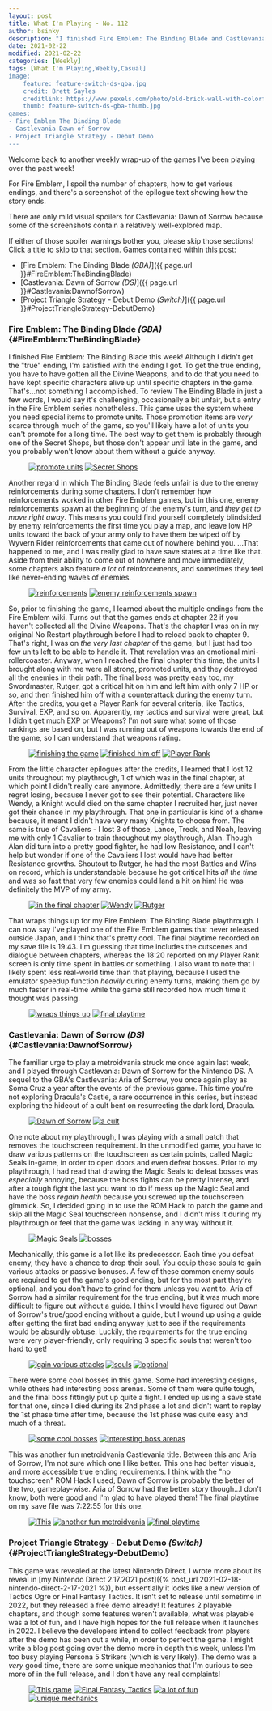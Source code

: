 ```yaml
---
layout: post
title: What I'm Playing - No. 112
author: bsinky
description: "I finished Fire Emblem: The Binding Blade and Castlevania: Dawn of Sorrow this week."
date: 2021-02-22
modified: 2021-02-22
categories: [Weekly]
tags: [What I'm Playing,Weekly,Casual]
image:
    feature: feature-switch-ds-gba.jpg
    credit: Brett Sayles
    creditlink: https://www.pexels.com/photo/old-brick-wall-with-colorful-paints-in-form-of-rainbow-4857499/
    thumb: feature-switch-ds-gba-thumb.jpg
games:
- Fire Emblem The Binding Blade
- Castlevania Dawn of Sorrow
- Project Triangle Strategy - Debut Demo
---
```


Welcome back to another weekly wrap-up of the games I've been playing over the
past week!

For Fire Emblem, I spoil the number of chapters, how to get various endings, and
there's a screenshot of the epilogue text showing how the story ends.

There are only mild visual spoilers for Castlevania: Dawn of Sorrow because some
of the screenshots contain a relatively well-explored map.

If either of those spoiler warnings bother you, please skip those sections!
Click a title to skip to that section. Games contained within this post:

 - [Fire Emblem: The Binding Blade *(GBA)*]({{ page.url }}#FireEmblem:TheBindingBlade)
 - [Castlevania: Dawn of Sorrow *(DS)*]({{ page.url }}#Castlevania:DawnofSorrow)
 - [Project Triangle Strategy - Debut Demo *(Switch)*]({{ page.url }}#ProjectTriangleStrategy-DebutDemo)

<!--more-->

### Fire Emblem: The Binding Blade *(GBA)*    {#FireEmblem:TheBindingBlade}

I finished Fire Emblem: The Binding Blade this week! Although I didn't get the
"true" ending, I'm satisfied with the ending I got. To get the true ending, you
have to have gotten all the Divine Weapons, and to do that you need to have kept
specific characters alive up until specific chapters in the game. That's...not
something I accomplished. To review The Binding Blade in just a few words, I
would say it's challenging, occasionally a bit unfair, but a entry in the Fire
Emblem series nonetheless. This game uses the system where you need special
items to promote units. Those promotion items are *very* scarce through much of
the game, so you'll likely have a lot of units you can't promote for a long
time. The best way to get them is probably through one of the Secret Shops, but
those don't appear until late in the game, and you probably won't know about
them without a guide anyway.

<figure class="half">
    <a href="https://i.imgur.com/C1uMfcz.png"><img src="https://i.imgur.com/C1uMfczm.png" alt="promote units"/></a>
    <a href="https://i.imgur.com/g6EGoaO.png"><img src="https://i.imgur.com/g6EGoaOm.png" alt="Secret Shops"/></a>
</figure>

Another regard in which The Binding Blade feels unfair is due to the enemy
reinforcements during some chapters. I don't remember how reinforcements worked
in other Fire Emblem games, but in this one, enemy reinforcements spawn at the
beginning of the enemy's turn, and *they get to move right away*. This means you
could find yourself completely blindsided by enemy reinforcements the first time
you play a map, and leave low HP units toward the back of your army only to have
them be wiped off by Wyvern Rider reinforcements that came out of nowhere behind
you. ...That happened to me, and I was really glad to have save states at a time
like that. Aside from their ability to come out of nowhere and move immediately,
some chapters also feature *a lot* of reinforcements, and sometimes they feel
like never-ending waves of enemies.

<figure class="half">
    <a href="https://i.imgur.com/ri9JPob.png"><img src="https://i.imgur.com/ri9JPobm.png" alt="reinforcements"/></a>
    <a href="https://i.imgur.com/wRcmB4q.png"><img src="https://i.imgur.com/wRcmB4qm.png" alt="enemy reinforcements spawn"/></a>
</figure>

So, prior to finishing the game, I learned about the multiple endings from the
Fire Emblem wiki. Turns out that the games ends at chapter 22 if you haven't
collected all the Divine Weapons. That's the chapter I was on in my original No
Restart playthrough before I had to reload back to chapter 9. That's right, I
was on *the very last chapter* of the game, but I just had too few units left to
be able to handle it. That revelation was an emotional mini-rollercoaster.
Anyway, when I reached the final chapter this time, the units I brought along
with me were all strong, promoted units, and they destroyed all the enemies in
their path. The final boss was pretty easy too, my Swordmaster, Rutger, got a
critical hit on him and left him with only 7 HP or so, and then finished him off
with a counterattack during the enemy turn. After the credits, you get a Player
Rank for several criteria, like Tactics, Survival, EXP, and so on. Apparently,
my tactics and survival were great, but I didn't get much EXP or Weapons? I'm
not sure what some of those rankings are based on, but I was running out of
weapons towards the end of the game, so I can understand that weapons rating.

<figure class="third">
    <a href="https://i.imgur.com/ei7OwDj.png"><img src="https://i.imgur.com/ei7OwDjm.png" alt="finishing the game"/></a>
    <a href="https://i.imgur.com/HKgQBdX.png"><img src="https://i.imgur.com/HKgQBdXm.png" alt="finished him off"/></a>
    <a href="https://i.imgur.com/51NclN0.png"><img src="https://i.imgur.com/51NclN0m.png" alt="Player Rank"/></a>
</figure>

From the little character epilogues after the credits, I learned that I lost 12
units throughout my playthrough, 1 of which was in the final chapter, at which
point I didn't really care anymore. Admittedly, there are a few units I regret
losing, because I never got to see their potential. Characters like Wendy, a
Knight would died on the same chapter I recruited her, just never got their
chance in my playthrough. That one in particular is kind of a shame because, it
meant I didn't have very many Knights to choose from. The same is true of
Cavaliers - I lost 3 of those, Lance, Treck, and Noah, leaving me with only 1
Cavalier to train throughout my playthrough, Alan. Though Alan did turn into a
pretty good fighter, he had low Resistance, and I can't help but wonder if one
of the Cavaliers I lost would have had better Resistance growths. Shoutout to
Rutger, he had the most Battles and Wins on record, which is understandable
because he got critical hits *all the time* and was so fast that very few
enemies could land a hit on him! He was definitely the MVP of my army.

<figure class="third">
    <a href="https://i.imgur.com/drNRt5R.png"><img src="https://i.imgur.com/drNRt5Rm.png" alt="in the final chapter"/></a>
    <a href="https://i.imgur.com/Mb0Fafk.png"><img src="https://i.imgur.com/Mb0Fafkm.png" alt="Wendy"/></a>
    <a href="https://i.imgur.com/pMa8F2C.png"><img src="https://i.imgur.com/pMa8F2Cm.png" alt="Rutger"/></a>
</figure>

That wraps things up for my Fire Emblem: The Binding Blade playthrough. I can
now say I've played one of the Fire Emblem games that never released outside
Japan, and I think that's pretty cool. The final playtime recorded on my save
file is 19:43. I'm guessing that time includes the cutscenes and dialogue
between chapters, whereas the 18:20 reported on my Player Rank screen is only
time spent in battles or something. I also want to note that I likely spent less
real-world time than that playing, because I used the emulator speedup function
*heavily* during enemy turns, making them go by much faster in real-time while
the game still recorded how much time it thought was passing.

<figure class="half">
    <a href="https://i.imgur.com/bZ43VM6.png"><img src="https://i.imgur.com/bZ43VM6m.png" alt="wraps things up"/></a>
    <a href="https://i.imgur.com/AligOb0.png"><img src="https://i.imgur.com/AligOb0m.png" alt="final playtime"/></a>
</figure>

### Castlevania: Dawn of Sorrow *(DS)*    {#Castlevania:DawnofSorrow}

The familiar urge to play a metroidvania struck me once again last week, and I
played through Castlevania: Dawn of Sorrow for the Nintendo DS. A sequel to the
GBA's Castlevania: Aria of Sorrow, you once again play as Soma Cruz a year after
the events of the previous game. This time you're not exploring Dracula's
Castle, a rare occurrence in this series, but instead exploring the hideout of a
cult bent on resurrecting the dark lord, Dracula.

<figure class="third center">
    <a href="https://i.imgur.com/MVIWAgf.jpg"><img src="https://i.imgur.com/MVIWAgfm.jpg" alt="Dawn of Sorrow"/></a>
    <a href="https://i.imgur.com/4Xjku9q.jpg"><img src="https://i.imgur.com/4Xjku9qm.jpg" alt="a cult"/></a>
</figure>

One note about my playthrough, I was playing with a small patch that removes the
touchscreen requirement. In the unmodified game, you have to draw various
patterns on the touchscreen as certain points, called Magic Seals in-game, in
order to open doors and even defeat bosses. Prior to my playthrough, I had read
that drawing the Magic Seals to defeat bosses was *especially* annoying, because
the boss fights can be pretty intense, and after a tough fight the last you want
to do if mess up the Magic Seal and have the boss *regain health* because you
screwed up the touchscreen gimmick. So, I decided going in to use the ROM Hack
to patch the game and skip all the Magic Seal touchscreen nonsense, and I didn't
miss it during my playthrough or feel that the game was lacking in any way
without it.

<figure class="third center">
    <a href="https://i.imgur.com/iQvdN1e.jpg"><img src="https://i.imgur.com/iQvdN1em.jpg" alt="Magic Seals"/></a>
    <a href="https://i.imgur.com/EKOGfQQ.jpg"><img src="https://i.imgur.com/EKOGfQQm.jpg" alt="bosses"/></a>
</figure>

Mechanically, this game is a lot like its predecessor. Each time you defeat
enemy, they have a chance to drop their soul. You equip these souls to gain
various attacks or passive bonuses. A few of these common enemy souls are
required to get the game's good ending, but for the most part they're optional,
and you don't have to grind for them unless you want to. Aria of Sorrow had a
similar requirement for the true ending, but it was much more difficult to
figure out without a guide. I think I would have figured out Dawn of Sorrow's
true/good ending without a guide, but I wound up using a guide after getting the
first bad ending anyway just to see if the requirements would be absurdly
obtuse. Luckily, the requirements for the true ending were very player-friendly,
only requiring 3 specific souls that weren't too hard to get!

<figure class="third">
    <a href="https://i.imgur.com/ZBwqLUO.jpg"><img src="https://i.imgur.com/ZBwqLUOm.jpg" alt="gain various attacks"/></a>
    <a href="https://i.imgur.com/01Fgfkv.jpg"><img src="https://i.imgur.com/01Fgfkvm.jpg" alt="souls"/></a>
    <a href="https://i.imgur.com/Lbwe1Te.jpg"><img src="https://i.imgur.com/Lbwe1Tem.jpg" alt="optional"/></a>
</figure>

There were some cool bosses in this game. Some had interesting designs, while
others had interesting boss arenas. Some of them were quite tough, and the final
boss fittingly put up quite a fight. I ended up using a save state for that one,
since I died during its 2nd phase a lot and didn't want to replay the 1st phase
time after time, because the 1st phase was quite easy and much of a threat.

<figure class="third center">
    <a href="https://i.imgur.com/J5k2R6Y.jpg"><img src="https://i.imgur.com/J5k2R6Ym.jpg" alt="some cool bosses"/></a>
    <a href="https://i.imgur.com/C2Yciqq.jpg"><img src="https://i.imgur.com/C2Yciqqm.jpg" alt="interesting boss arenas"/></a>
</figure>

This was another fun metroidvania Castlevania title. Between this and Aria of
Sorrow, I'm not sure which one I like better. This one had better visuals, and
more accessible true ending requirements. I think with the "no touchscreen" ROM
Hack I used, Dawn of Sorrow is probably the better of the two, gameplay-wise.
Aria of Sorrow had the better story though...I don't know, both were good and
I'm glad to have played them! The final playtime on my save file was 7:22:55 for
this one.

<figure class="third">
    <a href="https://i.imgur.com/hpkAeXj.jpg"><img src="https://i.imgur.com/hpkAeXjm.jpg" alt="This"/></a>
    <a href="https://i.imgur.com/0e5JH7m.jpg"><img src="https://i.imgur.com/0e5JH7mm.jpg" alt="another fun metroidvania"/></a>
    <a href="https://i.imgur.com/Qu4qGcY.jpg"><img src="https://i.imgur.com/Qu4qGcYm.jpg" alt="final playtime"/></a>
</figure>

### Project Triangle Strategy - Debut Demo *(Switch)*    {#ProjectTriangleStrategy-DebutDemo}

This game was revealed at the latest Nintendo Direct. I wrote more about its
reveal in [my Nintendo Direct 2.17.2021 post]({% post_url
2021-02-18-nintendo-direct-2-17-2021 %}), but essentially it looks like a new
version of Tactics Ogre or Final Fantasy Tactics. It isn't set to release until
sometime in 2022, but they released a free demo already! It features 2 playable
chapters, and though some features weren't available, what was playable was a
lot of fun, and I have high hopes for the full release when it launches in 2022.
I believe the developers intend to collect feedback from players after the demo
has been out a while, in order to perfect the game. I might write a blog post
going over the demo more in depth this week, unless I'm too busy playing Persona
5 Strikers (which is very likely). The demo was a *very* good time, there are
some unique mechanics that I'm curious to see more of in the full release, and I
don't have any real complaints!

<figure class="half">
    <a href="https://i.imgur.com/nS9Fegu.jpg"><img src="https://i.imgur.com/nS9Fegum.jpg" alt="This game"/></a>
    <a href="https://i.imgur.com/a3yrohK.jpg"><img src="https://i.imgur.com/a3yrohKm.jpg" alt="Final Fantasy Tactics"/></a>
    <a href="https://i.imgur.com/3bKCZ7N.jpg"><img src="https://i.imgur.com/3bKCZ7Nm.jpg" alt="a lot of fun"/></a>
    <a href="https://i.imgur.com/0RQSNMg.jpg"><img src="https://i.imgur.com/0RQSNMgm.jpg" alt="unique mechanics"/></a>
</figure>

